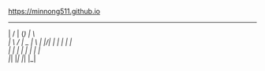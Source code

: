 https://minnong511.github.io

  __  __   _   _       
 |  \/  | (_) | \         
 | \  / |  _  |  \ 
 | |\/| | | | | |  \
 | |  | | | | | |  \
 |_|  |_| |_| |_|
           